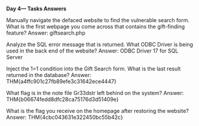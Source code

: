 **Day 4— Tasks Answers**

Manually navigate the defaced website to find the vulnerable search form. What is the first webpage you come across that contains the gift-finding feature?
Answer: giftsearch.php

Analyze the SQL error message that is returned. What ODBC Driver is being used in the back end of the website?
Answer: ODBC Driver 17 for SQL Server

Inject the 1=1 condition into the Gift Search form. What is the last result returned in the database?
Answer: THM{a4ffc901c27fb89efe3c31642ece4447}

What flag is in the note file Gr33dstr left behind on the system?
Answer: THM{b06674fedd8dfc28ca75176d3d51409e}

What is the flag you receive on the homepage after restoring the website?
Answer: THM{4cbc043631e322450bc55b42c}
